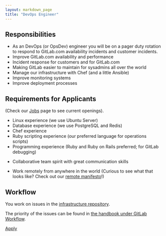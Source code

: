 ```yaml
---
layout: markdown_page
title: "DevOps Engineer"
---
```


## Responsibilities

* As an DevOps (or OpsDev) engineer you will be on a pager duty rotation to respond
to GitLab.com availability incidents and customer incidents.
* Improve GitLab.com availability and performance
* Incident response for customers and for GitLab.com
* Making GitLab easier to maintain for sysadmins all over the world
* Manage our infrastructure with Chef (and a little Ansible)
* Improve monitoring systems
* Improve deployment processes

## Requirements for Applicants
(Check our [Jobs](https://about.gitlab.com/jobs/) page to see current openings).

* Linux experience (we use Ubuntu Server)
* Database experience (we use PostgreSQL and Redis)
* Chef experience
* Ruby scripting experience (our preferred language for operations scripts)
* Programming experience (Ruby and Ruby on Rails preferred; for GitLab debugging)
- Collaborative team spirit with great communication skills
* Work remotely from anywhere in the world (Curious to see what that looks like? Check out our [remote manifesto](https://about.gitlab.com/2015/04/08/the-remote-manifesto/)!)

## Workflow

You work on issues in the [infrastructure repository](https://gitlab.com/gitlab-com/infrastructure/issues).

The priority of the issues can be found in [the handbook under GitLab Workflow](https://about.gitlab.com/handbook/#prioritize).

<a href="https://gitlab.workable.com/jobs/142989/candidates/new" class="btn btn-purple">Apply</a>
